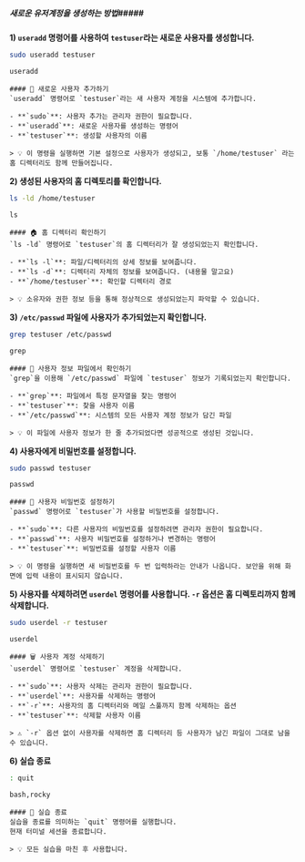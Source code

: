 ##### 새로운 유저계정을 생성하는 방법#####

**1) `useradd` 명령어를 사용하여 `testuser`라는 새로운 사용자를 생성합니다.**
```bash
sudo useradd testuser
```
```tech
useradd
```

```desc
#### 👤 새로운 사용자 추가하기
`useradd` 명령어로 `testuser`라는 새 사용자 계정을 시스템에 추가합니다.

- **`sudo`**: 사용자 추가는 관리자 권한이 필요합니다.
- **`useradd`**: 새로운 사용자를 생성하는 명령어
- **`testuser`**: 생성할 사용자의 이름

> 💡 이 명령을 실행하면 기본 설정으로 사용자가 생성되고, 보통 `/home/testuser` 라는 홈 디렉터리도 함께 만들어집니다.
```

**2) 생성된 사용자의 홈 디렉토리를 확인합니다.**
```bash
ls -ld /home/testuser
```
```tech
ls
```

```desc
#### 🏠 홈 디렉터리 확인하기
`ls -ld` 명령어로 `testuser`의 홈 디렉터리가 잘 생성되었는지 확인합니다.

- **`ls -l`**: 파일/디렉터리의 상세 정보를 보여줍니다.
- **`ls -d`**: 디렉터리 자체의 정보를 보여줍니다. (내용물 말고요)
- **`/home/testuser`**: 확인할 디렉터리 경로

> 💡 소유자와 권한 정보 등을 통해 정상적으로 생성되었는지 파악할 수 있습니다.
```

**3) `/etc/passwd` 파일에 사용자가 추가되었는지 확인합니다.**
```bash
grep testuser /etc/passwd
```
```tech
grep
```

```desc
#### 📖 사용자 정보 파일에서 확인하기
`grep`을 이용해 `/etc/passwd` 파일에 `testuser` 정보가 기록되었는지 확인합니다.

- **`grep`**: 파일에서 특정 문자열을 찾는 명령어
- **`testuser`**: 찾을 사용자 이름
- **`/etc/passwd`**: 시스템의 모든 사용자 계정 정보가 담긴 파일

> 💡 이 파일에 사용자 정보가 한 줄 추가되었다면 성공적으로 생성된 것입니다.
```

**4) 사용자에게 비밀번호를 설정합니다.**
```bash
sudo passwd testuser
```
```tech
passwd
```

```desc
#### 🔑 사용자 비밀번호 설정하기
`passwd` 명령어로 `testuser`가 사용할 비밀번호를 설정합니다.

- **`sudo`**: 다른 사용자의 비밀번호를 설정하려면 관리자 권한이 필요합니다.
- **`passwd`**: 사용자 비밀번호를 설정하거나 변경하는 명령어
- **`testuser`**: 비밀번호를 설정할 사용자 이름

> 💡 이 명령을 실행하면 새 비밀번호를 두 번 입력하라는 안내가 나옵니다. 보안을 위해 화면에 입력 내용이 표시되지 않습니다.
```

**5) 사용자를 삭제하려면 `userdel` 명령어를 사용합니다. `-r` 옵션은 홈 디렉토리까지 함께 삭제합니다.**
```bash
sudo userdel -r testuser
```
```tech
userdel
```

```desc
#### 🗑️ 사용자 계정 삭제하기
`userdel` 명령어로 `testuser` 계정을 삭제합니다.

- **`sudo`**: 사용자 삭제는 관리자 권한이 필요합니다.
- **`userdel`**: 사용자를 삭제하는 명령어
- **`-r`**: 사용자의 홈 디렉터리와 메일 스풀까지 함께 삭제하는 옵션
- **`testuser`**: 삭제할 사용자 이름

> ⚠️ `-r` 옵션 없이 사용자를 삭제하면 홈 디렉터리 등 사용자가 남긴 파일이 그대로 남을 수 있습니다.
```

**6) 실습 종료**

```bash
: quit
```

```tech
bash,rocky
```

```desc
#### 👋 실습 종료
실습을 종료를 의미하는 `quit` 명령어를 실행합니다.
현재 터미널 세션을 종료합니다.

> 💡 모든 실습을 마친 후 사용합니다.
```